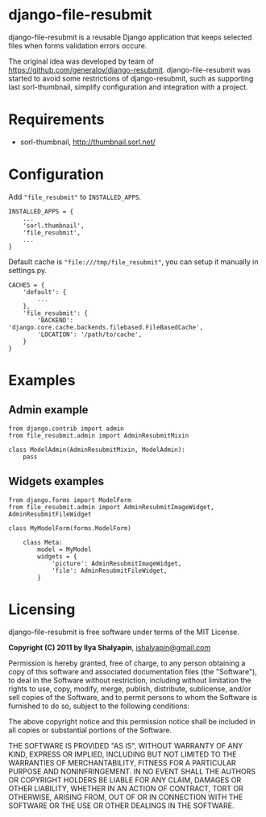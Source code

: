 # django-file-resubmit

django-file-resubmit is a reusable Django application that keeps selected 
files when forms validation errors occure.

The original idea was developed by team of https://github.com/generalov/django-resubmit.
django-file-resubmit was started to avoid some restrictions of django-resubmit, such as 
supporting last sorl-thumbnail, simplify configuration and integration with a project.



# Requirements
 - sorl-thumbnail, http://thumbnail.sorl.net/

# Configuration 

Add `"file_resubmit"` to `INSTALLED_APPS`.

    INSTALLED_APPS = {
        ...
        'sorl.thumbnail',
        'file_resubmit',
        ...
    }

Default cache is `"file:///tmp/file_resubmit"`, you can setup it manually in settings.py.

    CACHES = {
        'default': {
            ...
        },
        'file_resubmit': {
            'BACKEND': 'django.core.cache.backends.filebased.FileBasedCache',
            'LOCATION': '/path/to/cache',
        }
    }

# Examples

## Admin example

    from django.contrib import admin
    from file_resubmit.admin import AdminResubmitMixin
    
    class ModelAdmin(AdminResubmitMixin, ModelAdmin):
        pass
        
## Widgets examples

    from django.forms import ModelForm
    from file_resubmit.admin import AdminResubmitImageWidget, AdminResubmitFileWidget

    class MyModelForm(forms.ModelForm)
    
        class Meta:
            model = MyModel
            widgets = {
                'picture': AdminResubmitImageWidget,
                'file': AdminResubmitFileWidget, 
            }

# Licensing

django-file-resubmit is free software under terms of the MIT License.


**Copyright (C) 2011 by Ilya Shalyapin**, ishalyapin@gmail.com

Permission is hereby granted, free of charge, to any person obtaining a copy
of this software and associated documentation files (the "Software"), to deal
in the Software without restriction, including without limitation the rights
to use, copy, modify, merge, publish, distribute, sublicense, and/or sell
copies of the Software, and to permit persons to whom the Software is
furnished to do so, subject to the following conditions:

The above copyright notice and this permission notice shall be included in
all copies or substantial portions of the Software.

THE SOFTWARE IS PROVIDED "AS IS", WITHOUT WARRANTY OF ANY KIND, EXPRESS OR
IMPLIED, INCLUDING BUT NOT LIMITED TO THE WARRANTIES OF MERCHANTABILITY,
FITNESS FOR A PARTICULAR PURPOSE AND NONINFRINGEMENT. IN NO EVENT SHALL THE
AUTHORS OR COPYRIGHT HOLDERS BE LIABLE FOR ANY CLAIM, DAMAGES OR OTHER
LIABILITY, WHETHER IN AN ACTION OF CONTRACT, TORT OR OTHERWISE, ARISING FROM,
OUT OF OR IN CONNECTION WITH THE SOFTWARE OR THE USE OR OTHER DEALINGS IN
THE SOFTWARE.
